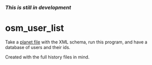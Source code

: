 ### _This is still in development_

# osm_user_list

Take a [planet file](http://planet.openstreetmap.org) with the XML schema, run this program, and have a database of users and their ids.

Created with the full history files in mind. 
